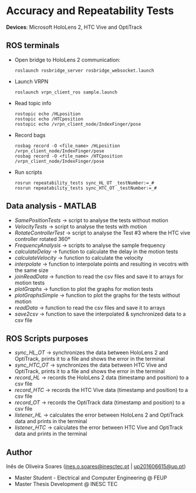 # Accuracy and Repeatability Tests

**Devices**: Microsoft HoloLens 2, HTC Vive and OptiTrack

## ROS terminals
- Open bridge to HoloLens 2 communication:

      roslaunch rosbridge_server rosbridge_websocket.launch

- Launch VRPN

      roslaunch vrpn_client_ros sample.launch

- Read topic info

      rostopic echo /HLposition
      rostopic echo /HTCposition
      rostopic echo /vrpn_client_node/IndexFinger/pose

- Record bags

      rosbag record -O <file_name> /HLposition /vrpn_client_node/IndexFinger/pose
      rosbag record -O <file_name> /HTCposition /vrpn_client_node/IndexFinger/pose

- Run scripts

      rosrun repeatability_tests sync_HL_OT _testNumber:=_#
      rosrun repeatability_tests sync_HTC_OT _testNumber:=_#

## Data analysis - MATLAB
- *SamePositionTests* -> script to analyse the tests without motion
- *VelocityTests* -> script to analyse the tests with motion
- *RotateControllerTest* -> script to analyse the Test #3 where the HTC vive controller rotated 360º
- *FrequencyAnalysis* -> scripts to analyse the sample frequency
- *calculateDelay* -> function to calculate the delay in the motion tests
- *calculateVelocity* -> function to calculate the velocity
- *interpolate* -> function to interpolate points and resulting in vecotrs with the same size
- *joinReadData* -> function to read the csv files and save it to arrays for motion tests
- *plotGraphs* -> function to plot the graphs for motion tests
- *plotGraphsSimple* -> function to plot the graphs for the tests without motion
- *readData* -> function to read the csv files and save it to arrays
- *save2csv* -> function to save the interpolated & synchronized data to a csv file

## ROS Scripts purposes
- *sync_HL_OT* -> synchronizes the data between HoloLens 2 and OptiTrack, prints it to a file and shows the error in the terminal
- *sync_HTC_OT* -> synchronizes the data between HTC Vive and OptiTrack, prints it to a file and shows the error in the terminal
- *record_HL* -> records the HoloLens 2 data (timestamp and position) to a csv file
- *record_HTC* -> records the HTC Vive data (timestamp and position) to a csv file
- *record_OT* -> records the OptiTrack data (timestamp and position) to a csv file
- *listener_HL* -> calculates the error between HoloLens 2 and OptiTrack data and prints in the terminal
- *listener_HTC* -> calculates the error between HTC Vive and OptiTrack data and prints in the terminal

## Author
Inês de Oliveira Soares (ines.o.soares@inesctec.pt | up201606615@up.pt)
- Master Student - Electrical and Computer Engineering @ FEUP
- Master Thesis Development @ INESC TEC
